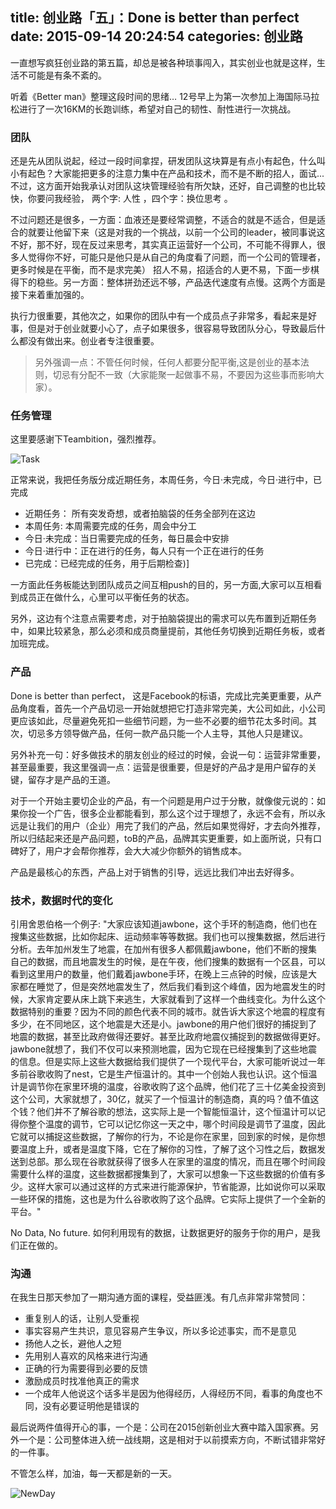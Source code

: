 title: 创业路「五」：Done is better than perfect
date: 2015-09-14 20:24:54
categories: 创业路
---
一直想写疯狂创业路的第五篇，却总是被各种琐事闯入，其实创业也就是这样，生活不可能是有条不紊的。

听着《Better man》整理这段时间的思绪… 12号早上为第一次参加上海国际马拉松进行了一次16KM的长跑训练，希望对自己的韧性、耐性进行一次挑战。

### 团队

还是先从团队说起，经过一段时间拿捏，研发团队这块算是有点小有起色，什么叫小有起色？大家能把更多的注意力集中在产品和技术，而不是不断的招人，面试... 不过，这方面开始我承认对团队这块管理经验有所欠缺，还好，自己调整的也比较快，你要问我经验， 两个字: 人性 ，四个字：换位思考 。

不过问题还是很多，一方面：血液还是要经常调整，不适合的就是不适合，但是适合的就要让他留下来（这是对我的一个挑战，以前一个公司的leader，被同事说这不好，那不好，现在反过来思考，其实真正运营好一个公司，不可能不得罪人，很多人觉得你不好，可能只是他只是从自己的角度看了问题，而一个公司的管理者，更多时候是在平衡，而不是求完美） 招人不易，招适合的人更不易，下面一步棋得下的稳些。另一方面：整体拼劲还远不够，产品迭代速度有点慢。这两个方面是接下来着重加强的。
<!--more-->

执行力很重要，其他次之，如果你的团队中有一个成员点子非常多，看起来是好事，但是对于创业就要小心了，点子如果很多，很容易导致团队分心，导致最后什么都没有做出来。创业者专注很重要。

> 另外强调一点：不管任何时候，任何人都要分配平衡,这是创业的基本法则，切忌有分配不一致（大家能聚一起做事不易，不要因为这些事而影响大家）。


### 任务管理

这里要感谢下Teambition，强烈推荐。

 ![Task](https://img.emacs.cn/20180824111817.jpg)

正常来说，我把任务版分成近期任务，本周任务，今日·未完成，今日·进行中，已完成

 - 近期任务： 所有突发奇想，或者拍脑袋的任务全部列在这边
 - 本周任务:   本周需要完成的任务，周会中分工
 - 今日·未完成：当日需要完成的任务，每日晨会中安排
 - 今日·进行中：正在进行的任务，每人只有一个正在进行的任务
 - 已完成：已经完成的任务，用于后期检查)]

一方面此任务板能达到团队成员之间互相push的目的，另一方面,大家可以互相看到成员正在做什么，心里可以平衡任务的状态。

另外，这边有个注意点需要考虑，对于拍脑袋提出的需求可以先布置到近期任务中，如果比较紧急，那么必须和成员商量提前，其他任务切换到近期任务板，或者加班完成。

### 产品

Done is better than perfect， 这是Facebook的标语，完成比完美更重要，从产品角度看，首先一个产品切忌一开始就想把它打造非常完美，大公司如此，小公司更应该如此，尽量避免死扣一些细节问题，为一些不必要的细节花太多时间。其次，切忌多方领导做产品，任何一款产品只能一个人主导，其他人只是建议。

另外补充一句：好多做技术的朋友创业的经过的时候，会说一句：运营非常重要，甚至最重要，我这里强调一点：运营是很重要，但是好的产品才是用户留存的关键，留存才是产品的王道。

对于一个开始主要切企业的产品，有一个问题是用户过于分散，就像俊元说的：如果你投一个广告，很多企业都能看到，那么这个过于理想了，永远不会有，所以永远是让我们的用户（企业）用完了我们的产品，然后如果觉得好，才去向外推荐，所以归结起来还是产品问题，toB的产品，品牌其实更重要，如上面所说，只有口碑好了，用户才会帮你推荐，会大大减少你额外的销售成本。

产品是最核心的东西，产品上对于销售的引导，远远比我们冲出去好得多。

### 技术，数据时代的变化

引用舍恩伯格一个例子:
"大家应该知道jawbone，这个手环的制造商，他们也在搜集这些数据，比如你起床、运动频率等等数据。我们也可以搜集数据，然后进行分析。去年加州发生了地震，在加州有很多人都佩戴jawbone，他们不断的搜集自己的数据，而且地震发生的时候，是在午夜，他们搜集的数据有一个区县，可以看到这里用户的数量，他们戴着jawbone手环，在晚上三点钟的时候，应该是大家都在睡觉了，但是突然地震发生了，然后我们看到这个峰值，因为地震发生的时候，大家肯定要从床上跳下来逃生，大家就看到了这样一个曲线变化。为什么这个数据特别的重要？因为不同的颜色代表不同的城市。就告诉大家这个地震的程度有多少，在不同地区，这个地震是大还是小。jawbone的用户他们很好的捕捉到了地震的数据，甚至比政府做得还要好。甚至比政府地震仪捕捉到的数据做得更好。jawbone就想了，我们不仅可以来预测地震，因为它现在已经搜集到了这些地震的信息。但是实际上这些大数据给我们提供了一个现代平台，大家可能听说过一年多前谷歌收购了nest，它是生产恒温计的。其中一个创始人我也认识。这个恒温计是调节你在家里环境的温度，谷歌收购了这个品牌，他们花了三十亿美金投资到这个公司，大家就想了，30亿，就买了一个恒温计的制造商，真的吗？值不值这个钱？他们并不了解谷歌的想法，这实际上是一个智能恒温计，这个恒温计可以记得你整个温度的调节，它可以记忆你这一天之中，哪个时间段是调节了温度，因此它就可以捕捉这些数据，了解你的行为，不论是你在家里，回到家的时候，是你想要温度上升，或者是温度下降，它在了解你的习性，了解了这个习性之后，数据发送到总部。那么现在谷歌就获得了很多人在家里的温度的情况，而且在哪个时间段需要什么样的温度，这些数据都搜集到了，大家可以想象一下这些数据的价值有多少。这样大家可以通过这样的方式来进行能源保护，节省能源，比如说你可以采取一些环保的措施，这也是为什么谷歌收购了这个品牌。它实际上提供了一个全新的平台。"

No Data, No future. 如何利用现有的数据，让数据更好的服务于你的用户，是我们正在做的。

### 沟通

在我生日那天参加了一期沟通方面的课程，受益匪浅。有几点非常非常赞同：

- 重复别人的话，让别人受重视
- 事实容易产生共识，意见容易产生争议，所以多论述事实，而不是意见
- 扬他人之长，避他人之短
- 先用别人喜欢的风格来进行沟通
- 正确的行为需要得到必要的反馈
- 激励成员时找准他真正的需求
- 一个成年人他说这个话多半是因为他得经历，人得经历不同，看事的角度也不同，没有必要证明他是错误的


最后说两件值得开心的事，一个是：公司在2015创新创业大赛中踏入国家赛。另外一个是：公司整体进入统一战线期，这是相对于以前摸索方向，不断试错非常好的一件事。

不管怎么样，加油，每一天都是新的一天。

![NewDay](https://img.emacs.cn/20180824111842.jpg)





